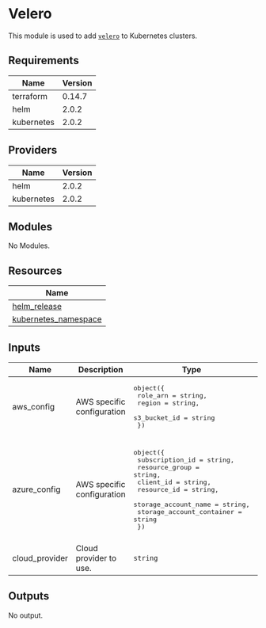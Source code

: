 # Velero

This module is used to add [`velero`](https://github.com/vmware-tanzu/velero) to Kubernetes clusters.

## Requirements

| Name | Version |
|------|---------|
| terraform | 0.14.7 |
| helm | 2.0.2 |
| kubernetes | 2.0.2 |

## Providers

| Name | Version |
|------|---------|
| helm | 2.0.2 |
| kubernetes | 2.0.2 |

## Modules

No Modules.

## Resources

| Name |
|------|
| [helm_release](https://registry.terraform.io/providers/hashicorp/helm/2.0.2/docs/resources/release) |
| [kubernetes_namespace](https://registry.terraform.io/providers/hashicorp/kubernetes/2.0.2/docs/resources/namespace) |

## Inputs

| Name | Description | Type | Default | Required |
|------|-------------|------|---------|:--------:|
| aws\_config | AWS specific configuration | <pre>object({<br>    role_arn     = string,<br>    region       = string,<br>    s3_bucket_id = string<br>  })</pre> | <pre>{<br>  "region": "",<br>  "role_arn": "",<br>  "s3_bucket_id": ""<br>}</pre> | no |
| azure\_config | AWS specific configuration | <pre>object({<br>    subscription_id           = string,<br>    resource_group            = string,<br>    client_id                 = string,<br>    resource_id               = string,<br>    storage_account_name      = string,<br>    storage_account_container = string<br>  })</pre> | <pre>{<br>  "client_id": "",<br>  "resource_group": "",<br>  "resource_id": "",<br>  "storage_account_container": "",<br>  "storage_account_name": "",<br>  "subscription_id": "",<br>  "tenant_id": ""<br>}</pre> | no |
| cloud\_provider | Cloud provider to use. | `string` | `"azure"` | no |

## Outputs

No output.
